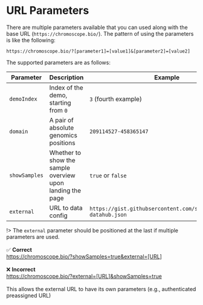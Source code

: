 # URL Parameters

There are multiple parameters available that you can used along with the base URL (`https://chromoscope.bio/`). The pattern of using the parameters is like the following:

```
https://chromoscope.bio/?[parameter1]=[value1]&[parameter2]=[value2]
```

The supported parameters are as follows:

| Parameter | Description | Example |
|---|---|---|
| `demoIndex` | Index of the demo, starting from `0` | `3` (fourth example) |
| `domain` | A pair of absolute genomics positions | `209114527-458365147` |
| `showSamples` | Whether to show the sample overview upon landing the page | `true` or `false` |
| `external` | URL to data config | `https://gist.githubsercontent.com/sehilyi/example-datahub.json` |

!> The `external` parameter should be positioned at the last if multiple parameters are used.
<br/><br/>
✅ **Correct**
<br/>
https://chromoscope.bio/?showSamples=true&external=[URL]
<br/><br/>
❌ **Incorrect**
<br/>
https://chromoscope.bio/?external=[URL]&showSamples=true
<br/><br/>
This allows the external URL to have its own parameters (e.g., authenticated preassigned URL)